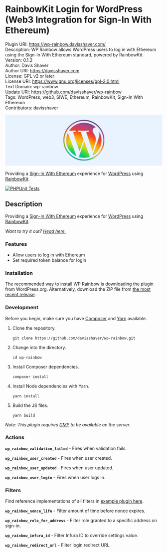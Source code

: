 # RainbowKit Login for WordPress (Web3 Integration for Sign-In With Ethereum)

Plugin URI: <https://wp-rainbow.davisshaver.com/>  
Description: WP Rainbow allows WordPress users to log in with Ethereum using the Sign-In With Ethereum standard, powered by RainbowKit.  
Version: 0.1.2  
Author: Davis Shaver  
Author URI: <https://davisshaver.com>  
License: GPL v2 or later  
License URI: <https://www.gnu.org/licenses/gpl-2.0.html>  
Text Domain: wp-rainbow  
Update URI: <https://github.com/davisshaver/wp-rainbow>  
Tags: WordPress, web3, SIWE, Ethereum, RainbowKit, Sign-In With Ethereum  
Contributors: davisshaver

![WP Rainbow Plugin Banner](.wordpress-org/banner-1544x500.png)

Providing a [Sign-In With Ethereum](https://login.xyz/) experience for [WordPress](https://wordpress.org/) using [RainbowKit](https://www.npmjs.com/package/@rainbow-me/rainbowkit).

[![PHPUnit Tests](https://github.com/davisshaver/wp-rainbow/actions/workflows/phpunit-tests.yml/badge.svg)](https://github.com/davisshaver/wp-rainbow/actions/workflows/phpunit-tests.yml)

## Description

Providing a [Sign-In With Ethereum](https://login.xyz/) experience for [WordPress](https://wordpress.org/) using [RainbowKit](https://www.npmjs.com/package/@rainbow-me/rainbowkit).

_Want to try it out? [Head here.](https://wp-rainbow.davisshaver.com/wp-login.php)_

### Features

* Allow users to log in with Ethereum
* Set required token balance for login

### Installation

The recommended way to install WP Rainbow is downloading the plugin from WordPress.org. Alternatively, download the ZIP file from [the most recent release](https://github.com/davisshaver/wp-rainbow/releases).

### Development

Before you begin, make sure you have [Composer](https://getcomposer.org/) and [Yarn](https://yarnpkg.com/) available.

1. Clone the repository.

   `git clone https://github.com/davisshaver/wp-rainbow.git`

2. Change into the directory.

   `cd wp-rainbow`

3. Install Composer dependencies.

   `composer install`

4. Install Node dependencies with Yarn.

   `yarn install`

5. Build the JS files.

   `yarn build`

_Note: This plugin requires [GMP](https://www.php.net/manual/en/book.gmp.php) to be available on the server._

### Actions

**`wp_rainbow_validation_failed`** - Fires when validation fails.

**`wp_rainbow_user_created`** - Fires when user created.

**`wp_rainbow_user_updated`** - Fires when user updated.

**`wp_rainbow_user_login`** - Fires when user logs in.

### Filters

Find reference implementations of all filters in [example plugin here](https://github.com/davisshaver/wp-rainbow/blob/main/wp-rainbow-filter-examples.php).

**`wp_rainbow_nonce_life`** - Filter amount of time before nonce expires.

**`wp_rainbow_role_for_address`** - Filter role granted to a specific address on sign-in.

**`wp_rainbow_infura_id`** - Filter Infura ID to override settings value.

**`wp_rainbow_redirect_url`** - Filter login redirect URL.
